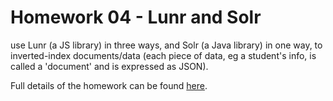 # Homework 04 - Lunr and Solr

use Lunr (a JS library) in three ways, and Solr (a Java library) in one way, to inverted-index documents/data (each piece of data, eg a student's info, is called a 'document' and is expressed as JSON).

Full details of the homework can be found [here](data/HW4.pdf).
